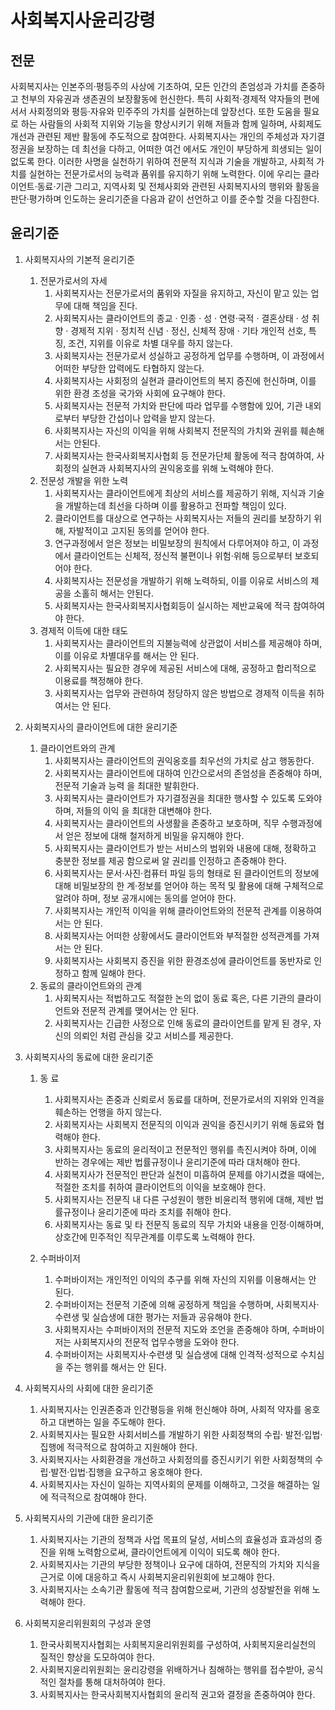 # 사회복지사윤리강령
## 전문
사회복지사는 인본주의·평등주의 사상에 기초하여, 모든 인간의 존엄성과 가치를 존중하고 천부의 자유권과 생존권의 보장활동에 헌신한다. 특히 사회적·경제적 약자들의 편에 서서 사회정의와 평등·자유와 민주주의 가치를 실현하는데 앞장선다. 또한 도움을 필요로 하는 사람들의 사회적 지위와 기능을 향상시키기 위해 저들과 함께 일하며, 사회제도 개선과 관련된 제반 활동에 주도적으로 참여한다. 사회복지사는 개인의 주체성과 자기결정권을 보장하는 데 최선을 다하고, 어떠한 여건 에서도 개인이 부당하게 희생되는 일이 없도록 한다. 이러한 사명을 실천하기 위하여 전문적 지식과 기술을 개발하고, 사회적 가치를 실현하는 전문가로서의 능력과 품위를 유지하기 위해 노력한다. 이에 우리는 클라이언트·동료·기관 그리고, 지역사회 및 전체사회와 관련된 사회복지사의 행위와 활동을 판단·평가하며 인도하는 윤리기준을 다음과 같이 선언하고 이를 준수할 것을 다짐한다.

## 윤리기준
1. 사회복지사의 기본적 윤리기준
    1. 전문가로서의 자세
        1. 사회복지사는 전문가로서의 품위와 자질을 유지하고, 자신이 맡고 있는 업무에 대해 책임을 진다.
        2. 사회복지사는 클라이언트의 종교 · 인종 · 성 · 연령·국적 · 결혼상태 · 성 취향 · 경제적 지위 · 정치적 신념 · 정신, 신체적 장애 · 기타 개인적 선호, 특징, 조건, 지위를 이유로 차별 대우를 하지 않는다.
        3. 사회복지사는 전문가로서 성실하고 공정하게 업무를 수행하며, 이 과정에서 어떠한 부당한 압력에도 타협하지 않는다.
        4. 사회복지사는 사회정의 실현과 클라이언트의 복지 증진에 헌신하며, 이를 위한 환경 조성을 국가와 사회에 요구해야 한다.
        5. 사회복지사는 전문적 가치와 판단에 따라 업무를 수행함에 있어, 기관 내외로부터 부당한 간섭이나 압력을 받지 않는다.
        6. 사회복지사는 자신의 이익을 위해 사회복지 전문직의 가치와 권위를 훼손해서는 안된다.
        7. 사회복지사는 한국사회복지사협회 등 전문가단체 활동에 적극 참여하여, 사회정의 실현과 사회복지사의 권익옹호를 위해 노력해야 한다.
    2. 전문성 개발을 위한 노력
        1. 사회복지사는 클라이언트에게 최상의 서비스를 제공하기 위해, 지식과 기술을 개발하는데 최선을 다하며 이를 활용하고 전파할 책임이 있다.
        2. 클라이언트를 대상으로 연구하는 사회복지사는 저들의 권리를 보장하기 위해, 자발적이고 고지된 동의를 얻어야 한다.
        3. 연구과정에서 얻은 정보는 비밀보장의 원칙에서 다루어져야 하고, 이 과정에서 클라이언트는 신체적, 정신적 불편이나 위험·위해 등으로부터 보호되어야 한다.
        4. 사회복지사는 전문성을 개발하기 위해 노력하되, 이를 이유로 서비스의 제공을 소홀히 해서는 안된다.
        5. 사회복지사는 한국사회복지사협회등이 실시하는 제반교육에 적극 참여하여야 한다.
    3. 경제적 이득에 대한 태도
        1. 사회복지사는 클라이언트의 지불능력에 상관없이 서비스를 제공해야 하며, 이를 이유로 차별대우를 해서는 안 된다.
        2. 사회복지사는 필요한 경우에 제공된 서비스에 대해, 공정하고 합리적으로 이용료를 책정해야 한다.
        3. 사회복지사는 업무와 관련하여 정당하지 않은 방법으로 경제적 이득을 취하여서는 안 된다.

2. 사회복지사의 클라이언트에 대한 윤리기준
    1. 클라이언트와의 관계
        1. 사회복지사는 클라이언트의 권익옹호를 최우선의 가치로 삼고 행동한다.
        2. 사회복지사는 클라이언트에 대하여 인간으로서의 존엄성을 존중해야 하며, 전문적 기술과 능력 을 최대한 발휘한다.
        3. 사회복지사는 클라이언트가 자기결정권을 최대한 행사할 수 있도록 도와야 하며, 저들의 이익 을 최대한 대변해야 한다.
        4. 사회복지사는 클라이언트의 사생활을 존중하고 보호하며, 직무 수행과정에서 얻은 정보에 대해 철저하게 비밀을 유지해야 한다.
        5. 사회복지사는 클라이언트가 받는 서비스의 범위와 내용에 대해, 정확하고 충분한 정보를 제공 함으로써 알 권리를 인정하고 존중해야 한다.
        6. 사회복지사는 문서·사진·컴퓨터 파일 등의 형태로 된 클라이언트의 정보에 대해 비밀보장의 한 계·정보를 얻어야 하는 목적 및 활용에 대해 구체적으로 알려야 하며, 정보 공개시에는 동의를 얻어야 한다.
        7. 사회복지사는 개인적 이익을 위해 클라이언트와의 전문적 관계를 이용하여서는 안 된다.
        8. 사회복지사는 어떠한 상황에서도 클라이언트와 부적절한 성적관계를 가져서는 안 된다.
        9. 사회복지사는 사회복지 증진을 위한 환경조성에 클라이언트를 동반자로 인정하고 함께 일해야 한다.
    2. 동료의 클라이언트와의 관계
        1. 사회복지사는 적법하고도 적절한 논의 없이 동료 혹은, 다른 기관의 클라이언트와 전문적 관계를 맺어서는 안 된다.
        2. 사회복지사는 긴급한 사정으로 인해 동료의 클라이언트를 맡게 된 경우, 자신의 의뢰인 처럼 관심을 갖고 서비스를 제공한다.

3. 사회복지사의 동료에 대한 윤리기준
    1. 동 료
        1. 사회복지사는 존중과 신뢰로서 동료를 대하며, 전문가로서의 지위와 인격을 훼손하는 언행을 하지 않는다.
        2. 사회복지사는 사회복지 전문직의 이익과 권익을 증진시키기 위해 동료와 협력해야 한다.
        3. 사회복지사는 동료의 윤리적이고 전문적인 행위를 촉진시켜야 하며, 이에 반하는 경우에는 제반 법률규정이나 윤리기준에 따라 대처해야 한다.
        4. 사회복지사가 전문적인 판단과 실천이 미흡하여 문제를 야기시켰을 때에는, 적절한 조치를 취하여 클라이언트의 이익을 보호해야 한다.
        5. 사회복지사는 전문직 내 다른 구성원이 행한 비윤리적 행위에 대해, 제반 법률규정이나 윤리기준에 따라 조치를 취해야 한다.
        6. 사회복지사는 동료 및 타 전문직 동료의 직무 가치와 내용을 인정·이해하며, 상호간에 민주적인 직무관계를 이루도록 노력해야 한다.

    2. 수퍼바이저
        1. 수퍼바이저는 개인적인 이익의 추구를 위해 자신의 지위를 이용해서는 안 된다.
        2. 수퍼바이저는 전문적 기준에 의해 공정하게 책임을 수행하며, 사회복지사·수련생 및 실습생에 대한 평가는 저들과 공유해야 한다.
        3. 사회복지사는 수퍼바이저의 전문적 지도와 조언을 존중해야 하며, 수퍼바이저는 사회복지사의 전문적 업무수행을 도와야 한다.
        4. 수퍼바이저는 사회복지사·수련생 및 실습생에 대해 인격적·성적으로 수치심을 주는 행위를 해서는 안 된다.

4. 사회복지사의 사회에 대한 윤리기준
    1. 사회복지사는 인권존중과 인간평등을 위해 헌신해야 하며, 사회적 약자를 옹호 하고 대변하는 일을 주도해야 한다.
    2. 사회복지사는 필요한 사회서비스를 개발하기 위한 사회정책의 수립· 발전·입법· 집행에 적극적으로 참여하고 지원해야 한다.
    3. 사회복지사는 사회환경을 개선하고 사회정의를 증진시키기 위한 사회정책의 수립·발전·입법·집행을 요구하고 옹호해야 한다.
    4. 사회복지사는 자신이 일하는 지역사회의 문제를 이해하고, 그것을 해결하는 일에 적극적으로 참여해야 한다.

5. 사회복지사의 기관에 대한 윤리기준
    1. 사회복지사는 기관의 정책과 사업 목표의 달성, 서비스의 효율성과 효과성의 증진을 위해 노력함으로써, 클라이언트에게 이익이 되도록 해야 한다.
    2. 사회복지사는 기관의 부당한 정책이나 요구에 대하여, 전문직의 가치와 지식을 근거로 이에 대응하고 즉시 사회복지윤리위원회에 보고해야 한다.
    3. 사회복지사는 소속기관 활동에 적극 참여함으로써, 기관의 성장발전을 위해 노력해야 한다.

6. 사회복지윤리위원회의 구성과 운영
    1. 한국사회복지사협회는 사회복지윤리위원회를 구성하여, 사회복지윤리실천의 질적인 향상을 도모하여야 한다.
    2. 사회복지윤리위원회는 윤리강령을 위배하거나 침해하는 행위를 접수받아, 공식적인 절차를 통해 대처하여야 한다.
    3. 사회복지사는 한국사회복지사협회의 윤리적 권고와 결정을 존중하여야 한다.
